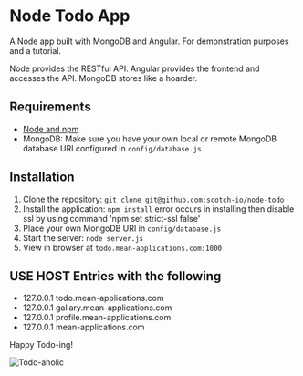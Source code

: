 # Node Todo App

A Node app built with MongoDB and Angular. For demonstration purposes and a tutorial.

Node provides the RESTful API. Angular provides the frontend and accesses the API. MongoDB stores like a hoarder.

## Requirements

- [Node and npm](http://nodejs.org)
- MongoDB: Make sure you have your own local or remote MongoDB database URI configured in `config/database.js`

## Installation

1. Clone the repository: `git clone git@github.com:scotch-io/node-todo`
2. Install the application: `npm install` error occurs in installing then disable ssl by using command 'npm set strict-ssl false'
3. Place your own MongoDB URI in `config/database.js`
3. Start the server: `node server.js`
4. View in browser at `todo.mean-applications.com:1000`

## USE HOST Entries with the following

- 127.0.0.1       todo.mean-applications.com
- 127.0.0.1       gallary.mean-applications.com
- 127.0.0.1       profile.mean-applications.com
- 127.0.0.1       mean-applications.com

Happy Todo-ing!

![Todo-aholic](http://res.cloudinary.com/sivag/image/upload/v1470478105/Capture_k0vhny.png)
